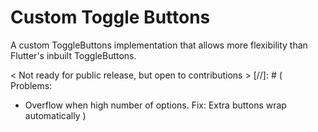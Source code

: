 # Custom Toggle Buttons
A custom ToggleButtons implementation that allows more flexibility than Flutter's inbuilt ToggleButtons.

< Not ready for public release, but open to contributions >
[//]: # (
Problems:

- Overflow when high number of options.
  Fix: Extra buttons wrap automatically
  )
